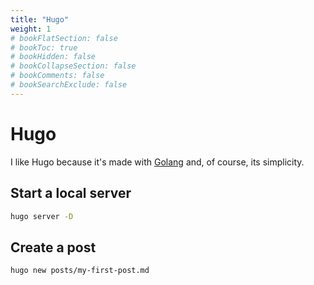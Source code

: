 ```yaml
---
title: "Hugo"
weight: 1
# bookFlatSection: false
# bookToc: true
# bookHidden: false
# bookCollapseSection: false
# bookComments: false
# bookSearchExclude: false
---
```

# Hugo

I like Hugo because it's made with [Golang](https://golang.org/) and, of course, its simplicity.

## Start a local server
```bash
hugo server -D
```

## Create a post
```bash
hugo new posts/my-first-post.md
```
